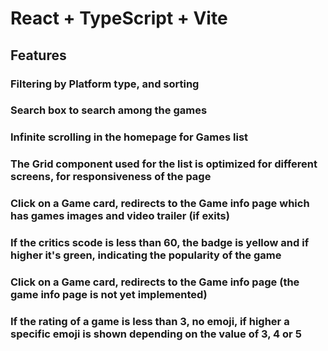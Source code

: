 # React + TypeScript + Vite

## Features

### Filtering by Platform type, and sorting
### Search box to search among the games
### Infinite scrolling in the homepage for Games list
### The Grid component used for the list is optimized for different screens, for responsiveness of the page
### Click on a Game card, redirects to the Game info page which has games images and video trailer (if exits)
### If the critics scode is less than 60, the badge is yellow and if higher it's green, indicating the popularity of the game
### Click on a Game card, redirects to the Game info page (the game info page is not yet implemented)

### If the rating of a game is less than 3, no emoji, if higher a specific emoji is shown depending on the value of 3, 4 or 5 
